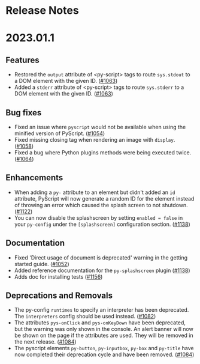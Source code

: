 # Release Notes

# 2023.01.1

## Features

-   Restored the `output` attribute of &lt;py-script&gt; tags to route `sys.stdout` to a DOM element with the given ID. ([#1063](https://github.com/pyscript/pyscript/pull/1063))
-   Added a `stderr` attribute of &lt;py-script&gt; tags to route `sys.stderr` to a DOM element with the given ID. ([#1063](https://github.com/pyscript/pyscript/pull/1063))

## Bug fixes

-   Fixed an issue where `pyscript` would not be available when using the minified version of PyScript. ([#1054](https://github.com/pyscript/pyscript/pull/1054))
-   Fixed missing closing tag when rendering an image with `display`. ([#1058](https://github.com/pyscript/pyscript/pull/1058))
-   Fixed a bug where Python plugins methods were being executed twice. ([#1064](https://github.com/pyscript/pyscript/pull/1064))

## Enhancements

-   When adding a `py-` attribute to an element but didn't added an `id` attribute, PyScript will now generate a random ID for the element instead of throwing an error which caused the splash screen to not shutdown. ([#1122](https://github.com/pyscript/pyscript/pull/1122))
-   You can now disable the splashscreen by setting `enabled = false` in your `py-config` under the `[splashscreen]` configuration section. ([#1138](https://github.com/pyscript/pyscript/pull/1138))

## Documentation

-   Fixed 'Direct usage of document is deprecated' warning in the getting started guide. ([#1052](https://github.com/pyscript/pyscript/pull/1052))
-   Added reference documentation for the `py-splashscreen` plugin ([#1138](https://github.com/pyscript/pyscript/pull/1138))
-   Adds doc for installing tests ([#1156](https://github.com/pyscript/pyscript/pull/1156))

## Deprecations and Removals

-   The py-config `runtimes` to specify an interpreter has been deprecated. The `interpreters` config should be used instead. ([#1082](https://github.com/pyscript/pyscript/pull/1082))
-   The attributes `pys-onClick` and `pys-onKeyDown` have been deprecated, but the warning was only shown in the console. An alert banner will now be shown on the page if the attributes are used. They will be removed in the next release. ([#1084](https://github.com/pyscript/pyscript/pull/1084))
-   The pyscript elements `py-button`, `py-inputbox`, `py-box` and `py-title` have now completed their deprecation cycle and have been removed. ([#1084](https://github.com/pyscript/pyscript/pull/1084))
